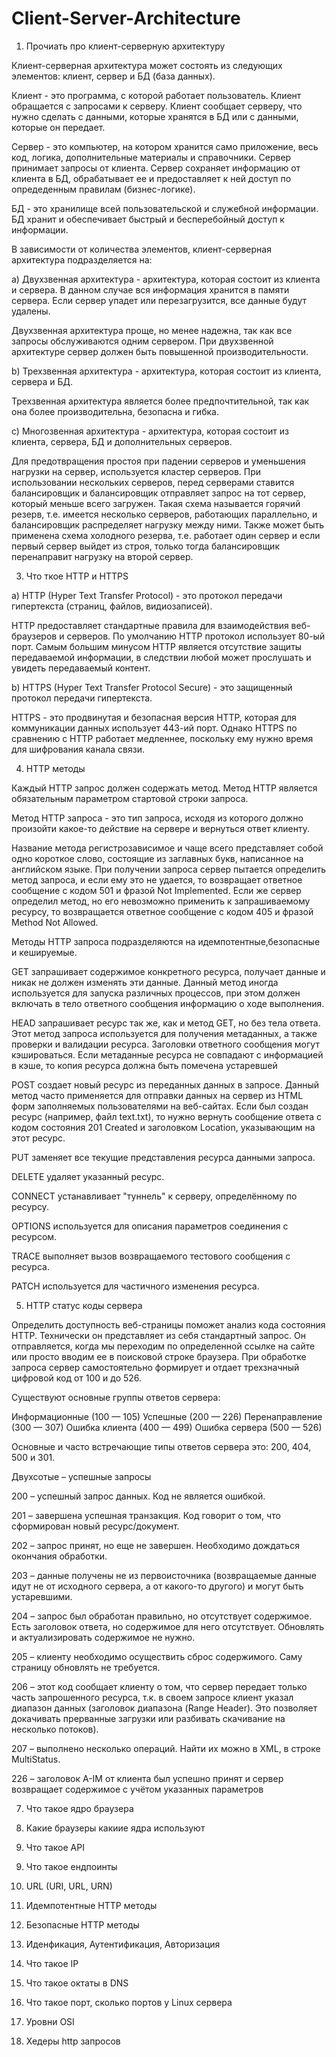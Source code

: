 # Client-Server-Architecture

1) Прочиать про клиент-серверную архитектуру

Клиент-серверная архитектура может состоять из следующих элементов: клиент, сервер и БД (база данных). 

Клиент - это программа, с которой работает пользователь. Клиент обращается с запросами к серверу. Клиент сообщает серверу, что нужно сделать с данными, которые хранятся в БД или с данными, которые он передает.

Сервер - это компьютер, на котором хранится само приложение, весь код, логика, дополнительные материалы и справочники. Сервер принимает запросы от клиента. Сервер сохраняет информацию от клиента в БД, обрабатывает ее и предоставляет к ней доступ по опредеденным правилам (бизнес-логике).

БД - это хранилище всей пользовательской и служебной информации. БД хранит и обеспечивает быстрый и бесперебойный доступ к информации.
 
В зависимости от количества элементов, клиент-серверная архитектура подразделяется на:

а) Двухзвенная архитектура - архитектура, которая состоит из клиента и сервера. В данном случае вся информация хранится в памяти сервера. Если сервер упадет или перезагрузится, все данные будут удалены.

Двухзвенная архитектура проще, но менее надежна, так как все запросы обслуживаются одним сервером. При двухзвенной архитектуре сервер должен быть повышенной производительности.

b) Трехзвенная архитектура - архитектура, которая состоит из клиента, сервера и БД.

Трехзвенная архитектура является более предпочтительной, так как она более производительна, безопасна и гибка.

c) Многозвенная архитектура - архитектура, которая состоит из клиента, сервера, БД и дополнительных серверов.

Для предотвращения простоя при падении серверов и уменьшения нагрузки на сервер, используется кластер серверов. При использовании нескольких серверов, перед серверами ставится балансировщик и балансировщик отправляет запрос на тот сервер, который меньше всего загружен. Такая схема называется горячий резерв, т.е. имеется несколько серверов, работающих параллельно, и балансировщик распределяет нагрузку между ними. Также может быть применена схема холодного резерва, т.е. работает один сервер и если первый сервер выйдет из строя, только тогда балансировщик перенаправит нагрузку на второй сервер.

3) Что ткое HTTP и HTTPS

a) HTTP (Hyper Text Transfer Protocol) - это протокол передачи гипертекста (страниц, файлов, видиозаписей).

HTTP предоставляет стандартные правила для взаимодействия веб-браузеров и серверов. По умолчанию HTTP протокол использует 80-ый порт. Самым большим минусом HTTP является отсутствие защиты передаваемой информации, в следствии любой может прослушать и увидеть передаваемый контент.

b) HTTPS (Hyper Text Transfer Protocol Secure) - это защищенный протокол передачи гипертекста.

HTTPS - это продвинутая и безопасная версия HTTP, которая для коммуникации данных использует 443-ий порт. Однако HTTPS по сравнению с HTTP работает медленнее, поскольку ему нужно время для шифрования канала связи.

4) HTTP методы

Каждый HTTP запрос должен содержать метод. Метод HTTP является обязательным параметром стартовой строки запроса. 

Метод HTTP запроса - это тип запроса, исходя из которого должно произойти какое-то действие на сервере и вернуться ответ клиенту. 

Название метода регистрозависимое и чаще всего представляет собой одно короткое слово, состоящие из заглавных букв, написанное на английском языке. При получении запроса сервер пытается определить метод запроса, и если ему это не удается, то возвращает ответное сообщение с кодом 501 и фразой Not Implemented. Если же сервер определил метод, но его невозможно применить к запрашиваемому ресурсу, то возвращается ответное сообщение с кодом 405 и фразой Method Not Allowed.

Методы HTTP запроса подразделяются на идемпотентные,безопасные и кешируемые.

GET запрашивает содержимое конкретного ресурса, получает данные и никак не должен изменять эти данные. Данный метод иногда используется для запуска различных процессов, при этом должен включать в тело ответного сообщения информацию о ходе выполнения.

HEAD запрашивает ресурс так же, как и метод GET, но без тела ответа. Этот метод запроса используется для получения метаданных, а также проверки и валидации ресурса. Заголовки ответного сообщения могут кэшироваться. Если метаданные ресурса не совпадают с информацией в кэше, то копия ресурса должна быть помечена устаревшей

POST создает новый ресурс из переданных данных в запросе. Данный метод часто применяется для отправки данных на сервер из HTML форм заполняемых пользователями на веб-сайтах. Если был создан ресурс (например, файл text.txt), то нужно вернуть сообщение ответа с кодом состояния 201 Created и заголовком Location, указывающим на этот ресурс.

PUT заменяет все текущие представления ресурса данными запроса.

DELETE удаляет указанный ресурс.

CONNECT устанавливает "туннель" к серверу, определённому по ресурсу.

OPTIONS используется для описания параметров соединения с ресурсом.

TRACE выполняет вызов возвращаемого тестового сообщения с ресурса.

PATCH используется для частичного изменения ресурса.

5) HTTP статус коды сервера

Определить доступность веб-страницы поможет анализ кода состояния HTTP. Технически он представляет из себя стандартный запрос. Он отправляется, когда мы переходим по определенной ссылке на сайте или просто вводим ее в поисковой строке браузера. При обработке запроса сервер самостоятельно формирует и отдает трехзначный цифровой код от 100 и до 526. 

Существуют основные группы ответов сервера:

Информационные (100 — 105)
Успешные (200 — 226)
Перенаправление (300 — 307)
Ошибка клиента (400 — 499)
Ошибка сервера (500 — 526)

Основные и часто встречающие типы ответов сервера это: 200, 404, 500 и 301.

Двухсотые – успешные запросы

200 – успешный запрос данных. Код не является ошибкой.

201 – завершена успешная транзакция. Код говорит о том, что сформирован новый ресурс/документ.

202 – запрос принят, но еще не завершен. Необходимо дождаться окончания обработки.

203 – данные получены не из первоисточника (возвращаемые данные идут не от исходного сервера, а от какого-то другого) и могут быть устаревшими.

204 – запрос был обработан правильно, но отсутствует содержимое. Есть заголовок ответа, но содержимое для него отсутствует. Обновлять и актуализировать содержимое не нужно.

205 – клиенту необходимо осуществить сброс содержимого. Саму страницу обновлять не требуется.

206 – этот код сообщает клиенту о том, что сервер передает только часть запрошенного ресурса, т.к. в своем запросе клиент указал диапазон данных (заголовок диапазона (Range Header). Это позволяет докачивать прерванные загрузки или разбивать скачивание на несколько потоков).

207 – выполнено несколько операций. Найти их можно в XML, в строке MultiStatus.

226 – заголовок A-IM от клиента был успешно принят и сервер возвращает содержимое с учётом указанных параметров

7) Что такое ядро браузера 

7) Какие браузеры какиие ядра используют

8) Что такое API

9. Что такое ендпоинты

10) URL (URI, URL, URN)

11) Идемпотентные HTTP методы

12) Безопасные HTTP методы

13) Иденфикация, Аутентификация, Авторизация

14) Что такое IP

15) Что такое октаты в DNS

16) Что такое порт, сколько портов у Linux сервера

17) Уровни OSI

18) Хедеры http запросов

